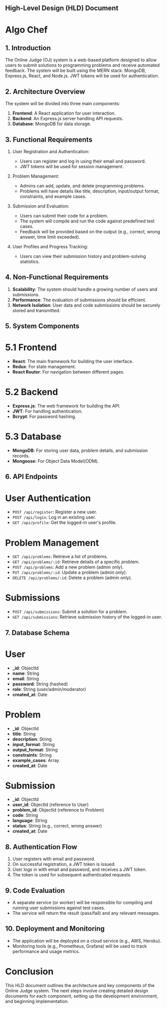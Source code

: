 ## High-Level Design (HLD) Document

# Algo Chef

## 1. Introduction

The Online Judge (OJ) system is a web-based platform designed to allow users to submit solutions to programming problems and receive automated feedback. The system will be built using the MERN stack: MongoDB, Express.js, React, and Node.js. JWT tokens will be used for authentication.

## 2. Architecture Overview

The system will be divided into three main components:

1. **Frontend**: A React application for user interaction.
2. **Backend**: An Express.js server handling API requests.
3. **Database**: MongoDB for data storage.

## 3. Functional Requirements

1. User Registration and Authentication:

   - Users can register and log in using their email and password.
   - JWT tokens will be used for session management.

2. Problem Management:

   - Admins can add, update, and delete programming problems.
   - Problems will have details like title, description, input/output format, constraints, and example cases.

3. Submission and Evaluation:

   - Users can submit their code for a problem.
   - The system will compile and run the code against predefined test cases.
   - Feedback will be provided based on the output (e.g., correct, wrong answer, time limit exceeded).

4. User Profiles and Progress Tracking:
   - Users can view their submission history and problem-solving statistics.

## 4. Non-Functional Requirements

1. **Scalability**: The system should handle a growing number of users and submissions.
2. **Performance**: The evaluation of submissions should be efficient.
3. **Network Isolation**: User data and code submissions should be securely stored and transmitted.

## 5. System Components

# 5.1 Frontend

- **React**: The main framework for building the user interface.
- **Redux**: For state management.
- **React Router**: For navigation between different pages.

# 5.2 Backend

- **Express.js**: The web framework for building the API.
- **JWT**: For handling authentication.
- **Bcrypt**: For password hashing.

# 5.3 Database

- **MongoDB**: For storing user data, problem details, and submission records.
- **Mongoose**: For Object Data Model(ODM).

## 6. API Endpoints

# User Authentication

- `POST /api/register`: Register a new user.
- `POST /api/login`: Log in an existing user.
- `GET /api/profile`: Get the logged-in user's profile.

# Problem Management

- `GET /api/problems`: Retrieve a list of problems.
- `GET /api/problems/:id`: Retrieve details of a specific problem.
- `POST /api/problems`: Add a new problem (admin only).
- `PUT /api/problems/:id`: Update a problem (admin only).
- `DELETE /api/problems/:id`: Delete a problem (admin only).

# Submissions

- `POST /api/submissions`: Submit a solution for a problem.
- `GET /api/submissions`: Retrieve submission history of the logged-in user.

## 7. Database Schema

# User

- **\_id**: ObjectId
- **name**: String
- **email**: String
- **password**: String (hashed)
- **role**: String (user/admin/moderator)
- **created_at**: Date

# Problem

- **\_id**: ObjectId
- **title**: String
- **description**: String
- **input_format**: String
- **output_format**: String
- **constraints**: String
- **example_cases**: Array
- **created_at**: Date

# Submission

- **\_id**: ObjectId
- **user_id**: ObjectId (reference to User)
- **problem_id**: ObjectId (reference to Problem)
- **code**: String
- **language**: String
- **status**: String (e.g., correct, wrong answer)
- **created_at**: Date

## 8. Authentication Flow

1. User registers with email and password.
2. On successful registration, a JWT token is issued.
3. User logs in with email and password, and receives a JWT token.
4. The token is used for subsequent authenticated requests.

## 9. Code Evaluation

- A separate service (or worker) will be responsible for compiling and running user submissions against test cases.
- The service will return the result (pass/fail) and any relevant messages.

## 10. Deployment and Monitoring

- The application will be deployed on a cloud service (e.g., AWS, Heroku).
- Monitoring tools (e.g., Prometheus, Grafana) will be used to track performance and usage metrics.

# Conclusion

This HLD document outlines the architecture and key components of the Online Judge system. The next steps involve creating detailed design documents for each component, setting up the development environment, and beginning implementation.
